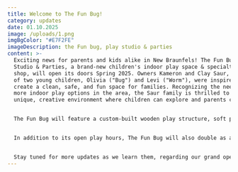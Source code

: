 ```yaml
---
title: Welcome to The Fun Bug!
category: updates
date: 01.10.2025
image: /uploads/1.png
imgBgColor: "#E7F2FE"
imageDescription: the Fun bug, play studio & parties
content: >-
  Exciting news for parents and kids alike in New Braunfels! The Fun Bug Play
  Studio & Parties, a brand-new children's indoor play space & specialty drink
  shop, will open its doors Spring 2025. Owners Kameron and Clay Saur, parents
  of two young children, Olivia ("Bug") and Levi ("Worm"), were inspired to
  create a clean, safe, and fun space for families. Recognizing the need for
  more indoor play options in the area, the Saur family is thrilled to offer a
  unique, creative environment where children can explore and parents can relax.


  The Fun Bug will feature a custom-built wooden play structure, soft play mats, and endless opportunities for creative and active play. Designed with both kids and parents in mind, the space offers not only fun but also convenience. Adults can enjoy delicious drinks, lounge in comfortable seating, and take advantage of free Wi-Fi while their little ones play safely. Kameron describes the space as "fun, clean, and aesthetic," ensuring it’s a welcoming spot for all who visit.


  In addition to its open play hours, The Fun Bug will also double as a party rental venue after hours, offering private access to the entire facility. Whether you're hosting a birthday party or another special event, The Fun Bug provides a perfect, kid-friendly space that guarantees fun for everyone. Kameron and Clay are eager to meet the local community and can't wait to welcome families to experience The Fun Bug! 


  Stay tuned for more updates as we learn them, regarding our grand opening.
---
```

